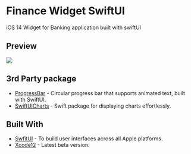 # Finance Widget SwiftUI

iOS 14 Widget for Banking application built with swiftUI

## Preview
![](https://media.giphy.com/media/Mag1gpqydb2ERA7vCu/giphy.gif)

## 3rd Party package 

* [ProgressBar](https://github.com/AmeddahAchraf/Progress-Bar-SwifttUI) - Circular progress bar that supports animated text, built with SwiftUI.
* [SwiftUICharts](https://github.com/AppPear/ChartView) - Swift package for displaying charts effortlessly.



## Built With

* [SwfitUI](https://developer.apple.com/xcode/swiftui/) - To build user interfaces across all Apple platforms.
* [Xcode12](https://developer.apple.com/documentation/xcode-release-notes/xcode-12-beta-release-notes) - Latest beta version.

